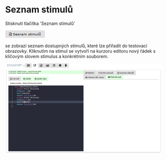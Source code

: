 # Seznam stimulů

Stisknutí tlačítka 'Seznam stimulů'

![](../../.gitbook/assets/image%20%284%29.png)

se zobrazí seznam dostupných stimulů, které lze přiřadit do testovací obrazovky. Kliknutím na stimul se vytvoří na kurzoru editoru nový řádek s klíčovým slovem stimulus a konkrétním souborem.

![](../../.gitbook/assets/yjh318thnw.gif)



